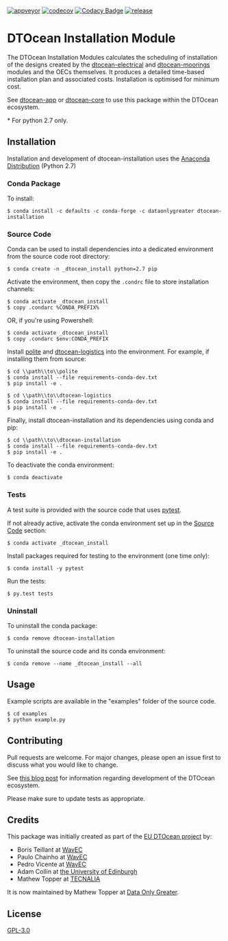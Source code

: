 [![appveyor](https://ci.appveyor.com/api/projects/status/github/DTOcean/dtocean-installation?branch=master&svg=true)](https://ci.appveyor.com/project/DTOcean/dtocean-installation)
[![codecov](https://codecov.io/gh/DTOcean/dtocean-installation/branch/master/graph/badge.svg)](https://codecov.io/gh/DTOcean/dtocean-installation)
[![Codacy Badge](https://app.codacy.com/project/badge/Grade/9e636dd332944433b30fca4a090c9a41)](https://www.codacy.com/gh/DTOcean/dtocean-installation/dashboard?utm_source=github.com&amp;utm_medium=referral&amp;utm_content=DTOcean/dtocean-installation&amp;utm_campaign=Badge_Grade)
[![release](https://img.shields.io/github/release/DTOcean/dtocean-installation.svg)](https://github.com/DTOcean/dtocean-installation/releases/latest)

# DTOcean Installation Module

The DTOcean Installation Modules calculates the scheduling of installation of 
the designs created by the [dtocean-electrical]( 
https://github.com/DTOcean/dtocean-electrical) and [dtocean-moorings]( 
https://github.com/DTOcean/dtocean-moorings) modules and the OECs themselves. 
It produces a detailed time-based installation plan and associated costs. 
Installation is optimised for minimum cost. 

See [dtocean-app](https://github.com/DTOcean/dtocean-app) or [dtocean-core](
https://github.com/DTOcean/dtocean-app) to use this package within the DTOcean
ecosystem.

 \* For python 2.7 only.

## Installation

Installation and development of dtocean-installation uses the [Anaconda 
Distribution](https://www.anaconda.com/distribution/) (Python 2.7)

### Conda Package

To install:

```
$ conda install -c defaults -c conda-forge -c dataonlygreater dtocean-installation
```

### Source Code

Conda can be used to install dependencies into a dedicated environment from
the source code root directory:

```
$ conda create -n _dtocean_install python=2.7 pip
```

Activate the environment, then copy the `.condrc` file to store installation  
channels:

```
$ conda activate _dtocean_install
$ copy .condarc %CONDA_PREFIX%
```

OR, if you're using Powershell:

```
$ conda activate _dtocean_install
$ copy .condarc $env:CONDA_PREFIX
```

Install [polite](https://github.com/DTOcean/polite) and [dtocean-logistics](
https://github.com/DTOcean/dtocean-logistics) into the environment. For 
example, if installing them from source:

```
$ cd \\path\\to\\polite
$ conda install --file requirements-conda-dev.txt
$ pip install -e .
```

```
$ cd \\path\\to\\dtocean-logistics
$ conda install --file requirements-conda-dev.txt
$ pip install -e .
```

Finally, install dtocean-installation and its dependencies using conda and pip:

```
$ cd \\path\\to\\dtocean-installation
$ conda install --file requirements-conda-dev.txt
$ pip install -e .
```

To deactivate the conda environment:

```
$ conda deactivate
```

### Tests

A test suite is provided with the source code that uses [pytest](
https://docs.pytest.org).

If not already active, activate the conda environment set up in the [Source 
Code](#source-code) section:

```
$ conda activate _dtocean_install
```

Install packages required for testing to the environment (one time only):

```
$ conda install -y pytest
```

Run the tests:

``` 
$ py.test tests
```

### Uninstall

To uninstall the conda package:

```
$ conda remove dtocean-installation
```

To uninstall the source code and its conda environment:

```
$ conda remove --name _dtocean_install --all
```

## Usage

Example scripts are available in the "examples" folder of the source code.

```
$ cd examples
$ python example.py
```

## Contributing

Pull requests are welcome. For major changes, please open an issue first to
discuss what you would like to change.

See [this blog post](
https://www.dataonlygreater.com/latest/professional/2017/03/09/dtocean-development-change-management/)
for information regarding development of the DTOcean ecosystem.

Please make sure to update tests as appropriate.

## Credits

This package was initially created as part of the [EU DTOcean project](
https://www.dtoceanplus.eu/About-DTOceanPlus/History) by:

*   Boris Teillant at [WavEC](https://www.wavec.org/)
*   Paulo Chainho at [WavEC](https://www.wavec.org/)
*   Pedro Vicente at [WavEC](https://www.wavec.org/)
*   Adam Collin at [the University of Edinburgh](https://www.ed.ac.uk/)
*   Mathew Topper at [TECNALIA](https://www.tecnalia.com)

It is now maintained by Mathew Topper at [Data Only Greater](
https://www.dataonlygreater.com/).

## License

[GPL-3.0](https://choosealicense.com/licenses/gpl-3.0/)
